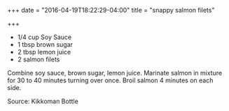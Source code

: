 +++
date = "2016-04-19T18:22:29-04:00"
title = "snappy salmon filets"

+++


* 1/4 cup Soy Sauce
* 1 tbsp brown sugar
* 2 tbsp lemon juice
* 2 salmon filets

Combine soy sauce, brown sugar, lemon juice. Marinate salmon in mixture for 30
to 40 minutes turning over once. Broil salmon 4 minutes on each side.


Source: Kikkoman Bottle
